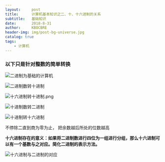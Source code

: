 ```yaml
---
layout:     post
title:      计算机基本知识之二、十、十六进制的关系
subtitle:   基础知识
date:       2018-8-31
author:     KBOCBRE
header-img: img/post-bg-universe.jpg
catalog: true
tags:
    - 计算机
---
```




### 以下只是针对整数的简单转换

![二进制为基础的计算机](https://upload-images.jianshu.io/upload_images/8053423-c29a88fc52012237.png?imageMogr2/auto-orient/strip%7CimageView2/2/w/1240)


![二进制数转十进制](https://upload-images.jianshu.io/upload_images/8053423-d64c27b8470e4140.png?imageMogr2/auto-orient/strip%7CimageView2/2/w/1240)

![十六进制转十进制.png](https://upload-images.jianshu.io/upload_images/8053423-6ace98b1cb8e977a.png?imageMogr2/auto-orient/strip%7CimageView2/2/w/1240)

![十进制数转二进制](https://upload-images.jianshu.io/upload_images/8053423-851179df2ae6e351.png?imageMogr2/auto-orient/strip%7CimageView2/2/w/1240)

![十进制转十六进制](https://upload-images.jianshu.io/upload_images/8053423-1068274e07c7b4de.png?imageMogr2/auto-orient/strip%7CimageView2/2/w/1240)


不停除二直到商为零为止， 把余数越后所处的位数越高

**十六进制存在的意义：如果将二进制数进行四位为一组进行分组，那么十六进制可以有一个基数与之对应。简化二进制的表示方法。**

![十六进制与二进制的对应](https://upload-images.jianshu.io/upload_images/8053423-8b64cf88d4813554.png?imageMogr2/auto-orient/strip%7CimageView2/2/w/1240)
